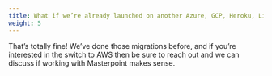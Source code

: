 ```yaml
---
title: What if we’re already launched on another Azure, GCP, Heroku, Linode, on-prem, or <insert your hosting solution here>?
weight: 5
---
```


That’s totally fine! We’ve done those migrations before, and if you’re interested in the switch to AWS then be sure to reach out and we can discuss if working with Masterpoint makes sense.